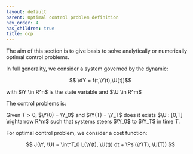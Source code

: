 ```yaml
---
layout: default
parent: Optimal control problem definition
nav_order: 4
has_children: true
title: ocp
---
```



The aim of this section is to give basis to solve analytically or numerically optimal
control problems.

In full generality, we consider a system governed by the dynamic:

$$ \dY = f(t,\Y(t),\U(t))$$

with $\Y \in R^n$  is the state variable and $\U \in R^m$

The control problems is:

Given $T > 0$, $\Y(0) = \Y_0$ and $\Y(T) = \Y_T$  does it exists  $\U : [0,T] \rightarrow R^m$ such that systems steers $\Y_0$ to $\Y_T$ in time $T$.


For optimal control problem, we consider a cost function:

$$ J(\Y, \U) =  \int^T_0 L(\Y(t), \U(t)) dt + \Psi(\Y(T), \U(T)) $$
